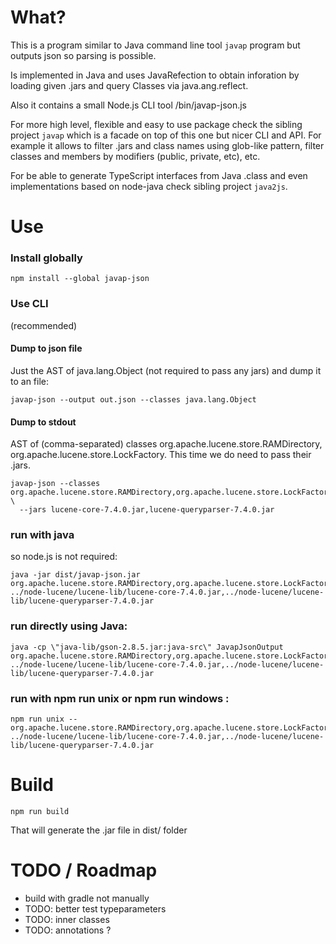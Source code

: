 # What?

This is a program similar to Java command line tool `javap` program but outputs json so parsing is possible. 

Is implemented in Java and uses JavaRefection to obtain inforation by loading given .jars and query Classes via java.ang.reflect. 

Also it contains a small Node.js CLI tool /bin/javap-json.js

For more high level, flexible and easy to use package check the sibling project `javap` which is a facade on top of this one but nicer CLI and API. For example it allows to filter .jars and class names using glob-like pattern, filter classes and members by modifiers (public, private, etc), etc.

For be able to generate TypeScript interfaces from Java .class and even implementations based on node-java check sibling project  `java2js`. 

# Use 

### Install globally
 
```
npm install --global javap-json
```

### Use CLI 

(recommended)

#### Dump to json file

Just the AST of java.lang.Object  (not required to pass any jars) and dump it to an file: 

```
javap-json --output out.json --classes java.lang.Object 
```

#### Dump to stdout

AST of (comma-separated) classes org.apache.lucene.store.RAMDirectory, org.apache.lucene.store.LockFactory. This time we do need to pass their .jars.

```
javap-json --classes org.apache.lucene.store.RAMDirectory,org.apache.lucene.store.LockFactory \
  --jars lucene-core-7.4.0.jar,lucene-queryparser-7.4.0.jar
```


### run with java

so node.js is not required:

```
java -jar dist/javap-json.jar org.apache.lucene.store.RAMDirectory,org.apache.lucene.store.LockFactory,org.apache.lucene.util.Accountable,org.apache.lucene.util.FilterIterator ../node-lucene/lucene-lib/lucene-core-7.4.0.jar,../node-lucene/lucene-lib/lucene-queryparser-7.4.0.jar
```

### run directly using Java:

```
java -cp \"java-lib/gson-2.8.5.jar:java-src\" JavapJsonOutput org.apache.lucene.store.RAMDirectory,org.apache.lucene.store.LockFactory,org.apache.lucene.util.Accountable,org.apache.lucene.util.FilterIterator ../node-lucene/lucene-lib/lucene-core-7.4.0.jar,../node-lucene/lucene-lib/lucene-queryparser-7.4.0.jar
```


### run with npm run unix or npm run windows :

```
npm run unix -- org.apache.lucene.store.RAMDirectory,org.apache.lucene.store.LockFactory,org.apache.lucene.util.Accountable,org.apache.lucene.util.FilterIterator ../node-lucene/lucene-lib/lucene-core-7.4.0.jar,../node-lucene/lucene-lib/lucene-queryparser-7.4.0.jar
```


# Build

```
npm run build
```

That will generate the .jar file in dist/ folder


# TODO / Roadmap 

 * build with gradle not manually
 * TODO: better test typeparameters
 * TODO: inner classes
 * TODO: annotations ? 